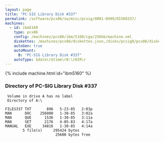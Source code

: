 ```yaml
---
layout: page
title: "PC-SIG Library Disk #337"
permalink: /software/pcx86/sw/misc/pcsig/0001-0999/DISK0337/
machines:
  - id: ibm5160
    type: pcx86
    config: /machines/pcx86/ibm/5160/cga/256kb/machine.xml
    diskettes: /machines/pcx86/diskettes.json,/disks/pcsig0/pcx86/diskettes.json
    autoGen: true
    autoMount:
      B: "PC-SIG Library Disk #337"
    autoType: $date\r$time\rB:\rDIR\r
---
```


{% include machine.html id="ibm5160" %}

### Directory of PC-SIG Library Disk #337

     Volume in drive A has no label
     Directory of A:\

    FILES337 TXT       896   5-23-85   2:03p
    MAN      DOC    256000   1-30-85   3:02a
    MAN      QUE      1536   1-30-85   3:11a
    MAN      SET      2176   4-05-83   4:17a
    MANUAL   EXE     34816   1-30-85   4:14a
            5 file(s)     295424 bytes
                           25600 bytes free
